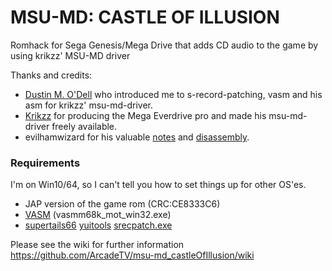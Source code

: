 # MSU-MD: CASTLE OF ILLUSION
Romhack for Sega Genesis/Mega Drive that adds CD audio to the game by using krikzz' MSU-MD driver

Thanks and credits:

* [Dustin M. O'Dell](https://twitter.com/32mbit) who introduced me to s-record-patching, vasm and his asm for krikzz' msu-md-driver.
* [Krikzz](https://github.com/krikzz/msu-md) for producing the Mega Everdrive pro and made his msu-md-driver freely available.
* evilhamwizard for his valuable [notes](https://forums.sonicretro.org/index.php?threads/castle-of-illusion-j-crap.34919/) and [disassembly](https://www.mediafire.com/download/9f63iw0otlfsu26/castle+of+illusion+disassembly+11-2-2015.7z).


### Requirements

I'm on Win10/64, so I can't tell you how to set things up for other OS'es.

* JAP version of the game rom (CRC:CE8333C6)
* [VASM](http://sun.hasenbraten.de/vasm/) (vasmm68k_mot_win32.exe)
* [supertails66](https://github.com/suppertails66) [yuitools](https://github.com/suppertails66/yuitools) [srecpatch.exe](https://github.com/suppertails66/yuitools/blob/master/new_tools/srecpatch.exe)

Please see the wiki for further information
https://github.com/ArcadeTV/msu-md_castleOfIllusion/wiki
